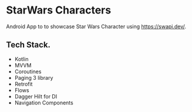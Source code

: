 # StarWars Characters
Android App to to showcase Star Wars Character using https://swapi.dev/.

## Tech Stack.
- Kotlin
- MVVM
- Coroutines
- Paging 3 library
- Retrofit
- Flows
- Dagger Hilt for DI
- Navigation Components
